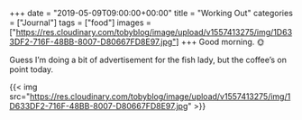 +++
date = "2019-05-09T09:00:00+00:00"
title = "Working Out"
categories = ["Journal"]
tags = ["food"]
images = ["https://res.cloudinary.com/tobyblog/image/upload/v1557413275/img/1D633DF2-716F-48BB-8007-D80667FD8E97.jpg"]
+++
Good morning. 🌞 

Guess I’m doing a bit of advertisement for the fish lady, but the coffee’s on point today.

{{< img src="https://res.cloudinary.com/tobyblog/image/upload/v1557413275/img/1D633DF2-716F-48BB-8007-D80667FD8E97.jpg" >}}

